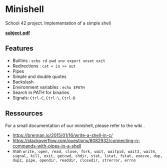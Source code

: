 # Minishell
School 42 project. Implementation of a simple shell <minishell>
  
[**subject.pdf**](https://cdn.intra.42.fr/pdf/pdf/40778/en.subject.pdf)  

## Features

* Builtins : ``` echo cd pwd env export unset exit ```
* Redirections : ``` cat < in >> out ```
* Pipes
* Simple and double quotes
* Backslash
* Environment variables : ``` echo $PATH ```
* Search in PATH for binaries
* Signals: `Ctrl-C`, `Ctrl-\`, `Ctrl-D`

## Ressources

For a small documentation of our minishell, please refer to the wiki .

* https://brennan.io/2015/01/16/write-a-shell-in-c/
* https://stackoverflow.com/questions/8082932/connecting-n-commands-with-pipes-in-a-shell
* man ``` write, open, read, close, fork, wait, waitpid, wait3, wait4, signal, kill, exit, getcwd, chdir, stat, lstat, fstat, execve, dup, dup2, pipe, opendir, readdir, closedir, strerror, errno ```

